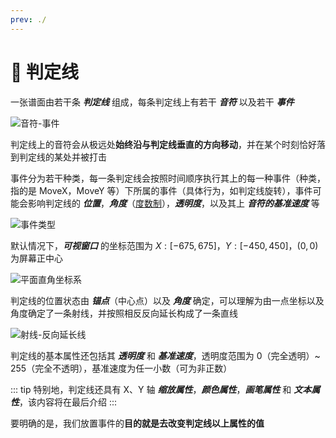 ```yaml
---
prev: ./
---
```

# 🌟 判定线

一张谱面由若干条 ***判定线*** 组成，每条判定线上有若干 ***音符*** 以及若干 ***事件***

![音符-事件](/assets/imgs/contents/音符-事件.avif)

判定线上的音符会从极远处**始终沿与判定线垂直的方向移动**，并在某个时刻恰好落到判定线的某处并被打击

事件分为若干种类，每一条判定线会按照时间顺序执行其上的每一种事件（种类，指的是 MoveX，MoveY 等）下所属的事件（具体行为，如判定线旋转），事件可能会影响判定线的 ***位置***，***角度***（[度数制](https://zh.wikipedia.org/wiki/度_(角))），***透明度***，以及其上 ***音符的基准速度*** 等

![事件类型](/assets/imgs/contents/事件类型.avif)

默认情况下，***可视窗口*** 的坐标范围为 $X:[-675,675]$，$Y:[-450,450]$，$(0,0)$ 为屏幕正中心

![平面直角坐标系](/assets/imgs/contents/平面直角坐标系.avif)

判定线的位置状态由 ***锚点***（中心点）以及 ***角度*** 确定，可以理解为由一点坐标以及角度确定了一条射线，并按照相反反向延长构成了一条直线

![射线-反向延长线](/assets/imgs/contents/射线-反向延长线.avif)

判定线的基本属性还包括其 ***透明度*** 和 ***基准速度***，透明度范围为 $0$（完全透明）~ $255$（完全不透明），基准速度为任一小数（可为非正数）

::: tip
特别地，判定线还具有 X、Y 轴 ***缩放属性***，***颜色属性***，***画笔属性*** 和 ***文本属性***，该内容将在最后介绍
:::

要明确的是，我们放置事件的**目的就是去改变判定线以上属性的值**